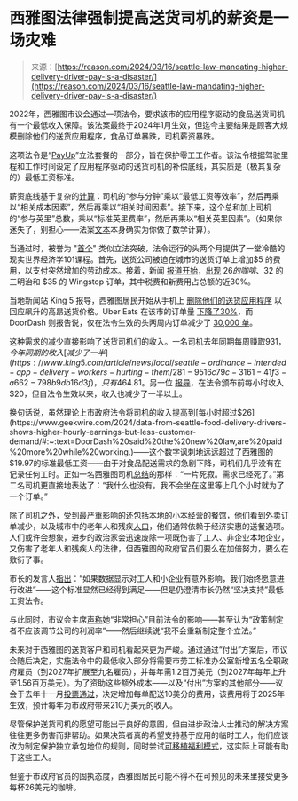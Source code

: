 <!--yml

category: 未分类

date: 2024-05-27 15:03:59

-->

# 西雅图法律强制提高送货司机的薪资是一场灾难

> 来源：[https://reason.com/2024/03/16/seattle-law-mandating-higher-delivery-driver-pay-is-a-disaster/](https://reason.com/2024/03/16/seattle-law-mandating-higher-delivery-driver-pay-is-a-disaster/)

2022年，西雅图市议会通过一项法令，要求该市的应用程序驱动的食品送货司机有一个最低收入保障。该法案最终于2024年1月生效，但迄今主要结果是顾客大规模删除他们的送货应用程序，食品订单暴跌，司机薪资暴跌。

这项法令是“[PayUp](https://www.seattle.gov/council/issues/past-issues/payup)”立法套餐的一部分，旨在保护零工工作者。该法令根据驾驶里程和工作时间设定了应用程序驱动的送货司机的补偿底线，其实质是（极其复杂的）最低工资标准。

薪资底线基于复杂的[计算](http://seattle.legistar.com/LegislationDetail.aspx?ID=5544832&GUID=94515F81-C901-4525-AA5F-1EEE5FC1FC01&Options=ID%7cText%7c&Search=120294&FullText=1)：司机的“参与分钟”乘以“最低工资等效率”，然后再乘以“相关成本因素”，然后再乘以“相关时间因素”。接下来，这个总和加上司机的“参与英里”总数，乘以“标准英里费率”，然后再乘以“相关英里因素”。（如果你迷失了，别担心——法案[文本](http://seattle.legistar.com/LegislationDetail.aspx?ID=5544832&GUID=94515F81-C901-4525-AA5F-1EEE5FC1FC01&Options=ID%7cText%7c&Search=120294&FullText=1)本身确实为你做了数学计算）。

当通过时，被誉为 "[首个](https://ogletree.com/insights-resources/blog-posts/seattle-enacts-first-of-its-kind-ordinance-to-provide-minimum-wage-and-other-protections-for-app-based-delivery-workers/)" 类似立法突破，法令运行的头两个月提供了一堂冷酷的现实世界经济学101课程。首先，送货公司被迫在城市的送货订单上增加$5 的费用，以支付突然增加的劳动成本。接着，新闻 [报道开始](https://mynbc15.com/news/nation-world/app-based-food-delivery-drivers-and-customers-react-to-seattles-new-hefty-fees-minimum-pay-law-grubhub-doordash-uber-eats-instacart-sky-high-taxes-fees)，[出现](https://www.king5.com/article/money/food-delivery-fee-angering-seattle-app-users/281-45019904-27a4-4e9a-9cd1-b7ee4bbdb9b8) $26 的咖啡、$32 的三明治和 $35 的 Wingstop 订单，其中税费和新费用占总额的近30%。

当地新闻站 King 5 报导，西雅图居民开始从手机上 [删除他们的送货应用程序](https://www.king5.com/article/money/food-delivery-fee-angering-seattle-app-users/281-45019904-27a4-4e9a-9cd1-b7ee4bbdb9b8) 以回应飙升的高昂送货价格。Uber Eats 在该市的订单量 [下降了30%](https://medium.com/uber-under-the-hood/the-impact-of-seattles-driver-and-courier-pay-regulations-30fdc817e65c)，而DoorDash 则报告说，仅在法令生效的头两周内订单减少了 [30,000 单](https://about.doordash.com/en-us/news/evaluating-the-harmful-impacts-of-seattles-new-delivery-laws)。

这种需求的减少直接影响了送货司机们的收入。一名司机去年同期每周赚取$931，今年同期的收入 [减少了一半](https://www.king5.com/article/news/local/seattle-ordinance-intended-app-delivery-workers-hurting-them/281-9516c79c-3161-41f3-a662-798b9db16d3f)，只有$464.81。另一位 [报导](https://www.geekwire.com/2024/seattle-city-council-president-sara-nelson-very-worried-about-fallout-from-food-delivery-shake-up/)，在法令颁布前每小时收入$20，但自法令生效以来，收入也减少了一半以上。

换句话说，虽然理论上市政府法令将司机的收入提高到[每小时超过$26](https://www.geekwire.com/2024/data-from-seattle-food-delivery-drivers-shows-higher-hourly-earnings-but-less-customer-demand/#:~:text=DoorDash%20said%20the%20new%20law,are%20paid%20more%20while%20working.)——这个数字讽刺地远远超过了西雅图的$19.97的标准最低工资——由于对食品配送需求的急剧下降，司机们几乎没有在记录任何工时。正如一名西雅图司机[总结](https://www.kiro7.com/news/local/tired-seattles-new-food-delivery-fees-one-driver-took-things-into-his-own-hands/MHCVFIV6AZASLCWHJAJMIR2EDE/)的那样：“一片死寂。需求已经死了。”第二名司机更直接地表达了：“我什么也没有。我不会坐在这里等上几个小时就为了一个订单。”

除了司机之外，受到最严重影响的还包括本地的小本经营的[餐馆](https://www.king5.com/article/news/local/seattle/seattle-pizzeria-owner-gig-ordinance-impacting-sales/281-e12f7a9c-8cb7-4c3f-b5df-5270102ae18e)，他们看到外卖订单减少，以及城市中的老年人和残疾[人口](https://www.king5.com/article/money/disabled-elderly-say-grocery-delivery-apps-no-longer-an-option/281-ea390ef6-7dae-4afd-aa10-7be0f562d4b1)，他们通常依赖于经济实惠的送餐选项。人们或许会想象，进步的政治家会迅速废除一项既伤害了工人、非企业本地企业，又伤害了老年人和残疾人的法律，但西雅图的政府官员们要么在加倍努力，要么在敷衍了事。

市长的发言人[指出](https://www.geekwire.com/2024/seattle-mayor-stands-strongly-in-support-of-new-gig-worker-wage-law-as-tech-companies-push-back/)：“如果数据显示对工人和小企业有意外影响，我们始终愿意进行改进”——这个标准显然已经得到满足——但是仍澄清市长仍然“坚决支持”最低工资法令。

与此同时，市议会主席[声称](https://www.geekwire.com/2024/seattle-city-council-president-sara-nelson-very-worried-about-fallout-from-food-delivery-shake-up/)她“非常担心”目前法令的影响——甚至认为“政策制定者不应该调节公司的利润率”——然后继续说“我不会重新制定整个立法。”

未来对于西雅图的送货客户和司机看起来更为严峻。通过通过“付出”方案后，市议会随后决定，实施法令中的最低收入部分将需要市劳工标准办公室新增五名全职政府雇员（到2027年扩展至九名雇员），并每年需1.2百万美元（到2027年每年上升至1.56百万美元）。为了资助这些额外成本——以及“付出”方案的其他部分——议会于去年十一月[投票通过](https://www.geekwire.com/2023/seattle-passes-new-law-that-creates-10-cent-per-order-fee-for-app-based-deliveries-and-services/)，决定增加每单配送10美分的费用，该费用将于2025年生效，预计每年为市政府带来210万美元的收入。

尽管保护送货司机的愿望可能出于良好的意图，但由进步政治人士推动的解决方案往往更多伤害而非帮助。如果决策者真的希望支持基于应用的临时工人，他们应该改为制定保护独立承包地位的规则，同时尝试[可移植福利模式](https://www.nationalaffairs.com/publications/detail/a-flexible-worker-agenda)，这实际上可能有助于这些工人。

但鉴于市政府官员的固执态度，西雅图居民可能不得不在可预见的未来里接受更多每杯26美元的咖啡。
